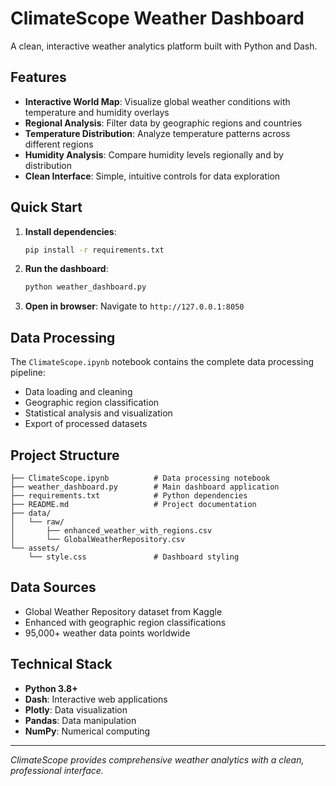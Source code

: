 # ClimateScope Weather Dashboard

A clean, interactive weather analytics platform built with Python and Dash.

## Features

- **Interactive World Map**: Visualize global weather conditions with temperature and humidity overlays
- **Regional Analysis**: Filter data by geographic regions and countries
- **Temperature Distribution**: Analyze temperature patterns across different regions
- **Humidity Analysis**: Compare humidity levels regionally and by distribution
- **Clean Interface**: Simple, intuitive controls for data exploration

## Quick Start

1. **Install dependencies**:
   ```bash
   pip install -r requirements.txt
   ```

2. **Run the dashboard**:
   ```bash
   python weather_dashboard.py
   ```

3. **Open in browser**:
   Navigate to `http://127.0.0.1:8050`

## Data Processing

The `ClimateScope.ipynb` notebook contains the complete data processing pipeline:

- Data loading and cleaning
- Geographic region classification
- Statistical analysis and visualization
- Export of processed datasets

## Project Structure

```
├── ClimateScope.ipynb          # Data processing notebook
├── weather_dashboard.py        # Main dashboard application
├── requirements.txt            # Python dependencies
├── README.md                   # Project documentation
├── data/
│   └── raw/
│       ├── enhanced_weather_with_regions.csv
│       └── GlobalWeatherRepository.csv
└── assets/
    └── style.css               # Dashboard styling
```

## Data Sources

- Global Weather Repository dataset from Kaggle
- Enhanced with geographic region classifications
- 95,000+ weather data points worldwide

## Technical Stack

- **Python 3.8+**
- **Dash**: Interactive web applications
- **Plotly**: Data visualization
- **Pandas**: Data manipulation
- **NumPy**: Numerical computing

---

*ClimateScope provides comprehensive weather analytics with a clean, professional interface.*